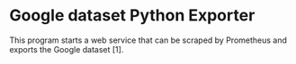 # Google dataset Python Exporter

This program starts a web service that can be scraped by Prometheus and exports the Google dataset [1].

